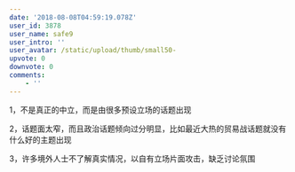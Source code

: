 ```yaml
---
date: '2018-08-08T04:59:19.078Z'
user_id: 3878
user_name: safe9
user_intro: ''
user_avatar: /static/upload/thumb/small50-
upvote: 0
downvote: 0
comments:
    - ''
---
```


1，不是真正的中立，而是由很多预设立场的话题出现

  

2，话题面太窄，而且政治话题倾向过分明显，比如最近大热的贸易战话题就没有什么好的主题出现

  

  

3，许多境外人士不了解真实情况，以自有立场片面攻击，缺乏讨论氛围
